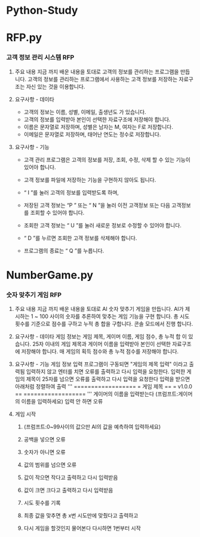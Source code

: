 # Python-Study

<h1>RFP.py</h1>

<h3>고객 정보 관리 시스템 RFP</h3>

1. 주요 내용
   지금 까지 배운 내용을 토대로 고객의 정보를 관리하는 프로그램을 만듭니다.
   고객의 정보를 관리하는 프로그램에서 사용하는 고객 정보를 저장하는 자료구조는 자신 있는 것을 이용합니다.

2. 요구사항 - 데이타

   - 고객의 정보는 이름, 성별, 이메일, 출생년도 가 있습니다.
   - 고객의 정보를 입력받아 본인이 선택한 자료구조에 저장해야 합니다.
   - 이름은 문자열로 저장하며, 성별은 남자는 M, 여자는 F로 저장합니다.
   - 이메일은 문자열로 저장하며, 태어난 연도는 정수로 저장합니다.

3. 요구사항 - 기능

   - 고객 관리 프로그램은 고객의 정보를 저장, 조회, 수정, 삭제 할 수 있는 기능이 있어야 합니다.

   - 고객 정보를 파일에 저장하는 기능을 구현하지 않아도 됩니다.
   - “ I ”를 눌러 고객의 정보를 입력받도록 하며,
   - 저장된 고객 정보는 “P ” 또는 “ N ”을 눌러 이전 고객정보 또는 다음 고객정보를 조회할 수 있어야 합니다.
   - 조회한 고객 정보는 “ U ”를 눌러 새로운 정보로 수정할 수 있어야 합니다.
   - “ D ”를 누르면 조회한 고객 정보를 삭제해야 합니다.
   - 프로그램의 종료는 “ Q ”를 누릅니다.


<h1>NumberGame.py</h1>
<h3>숫자 맞추기 게임 RFP</h3>

1. 주요 내용
   지금 까지 배운 내용을 토대로 AI 숫자 맞추기 게임을 만듭니다.
   AI가 제시하는 1 ~ 100 사이의 숫자를 추론하여 맞추는 게임 기능을 구현 합니다.
   총 시도 횟수를 기준으로 점수를 구하고 누적 총 합을 구합니다.
   콘솔 모드에서 진행 합니다.

2. 요구사항 - 데이타
   게임 정보는 게임 제목, 게이머 이름, 게임 점수, 총 누적 합 이 있습니다.
   25자 이내의 게임 제목과 게이머 이름을 입력받아 본인이 선택한 자료구조에 저장해야 합니다.
   매 게임의 획득 점수와 총 누적 점수를 저장해야 합니다.

3. 요구사항 - 기능
   게임 정보 입력
   프로그램이 구동되면 "게임의 제목 입력" 이라고 출력됨
   입력하지 않고 엔터를 치면 오류를 출력하고 다시 입력을 요청한다.
   입력한 게임의 제목이 25자를 넘으면 오류를 출력하고 다시 입력을 요청한다
   입력을 받으면 아래처럼 정렬하여 출력
   ''' ================== = 게임 제목 == = v1.0.0 == ================== '''
   게이머의 이름을 입력받는다 (프럼프트:게이머의 이름을 입력하세요)
   입력 안 하면 오류

4. 게임 시작 

   1. (프럼프트:0~99사이의 값으만 AI의 값을 예측하여 입력하세요)

   2. 공백을 넣으면 오류

   3. 숫자가 아니면 오류

   4. 값의 범위를 넘으면 오류

   5. 값이 작으면 작다고 출력하고 다시 입력받음

   6. 값이 크면 크다고 출력하고 다시 입력받음

   7. 시도 횟수를 기록

   8. 최종 값을 맞추면 총 x번 시도만에 맞췄다고 출력하고

   9. 다시 게임을 할것인지 물어본다 다시하면 1번부터 시작
